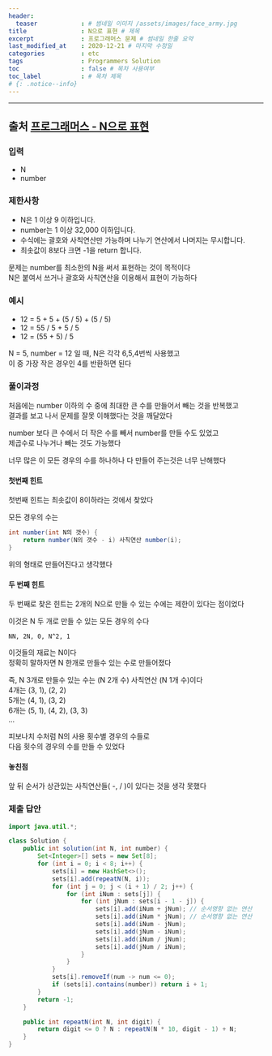 ```yaml
---
header:
  teaser            : # 썸네일 이미지 /assets/images/face_army.jpg
title               : N으로 표현 # 제목
excerpt             : 프로그래머스 문제 # 썸네일 한줄 요약
last_modified_at    : 2020-12-21 # 마지막 수정일
categories          : etc
tags                : Programmers Solution
toc                 : false # 목차 사용여부
toc_label           : # 목차 제목
# {: .notice--info}
---
```


---
## 출처 [프로그래머스 - N으로 표현](https://programmers.co.kr/learn/courses/30/lessons/42895)

### 입력

- N
- number

### 제한사항

- N은 1 이상 9 이하입니다.
- number는 1 이상 32,000 이하입니다.
- 수식에는 괄호와 사칙연산만 가능하며 나누기 연산에서 나머지는 무시합니다.
- 최솟값이 8보다 크면 -1을 return 합니다.

문제는 number를 최소한의 N을 써서 표현하는 것이 목적이다  
N은 붙여서 쓰거나 괄호와 사칙연산을 이용해서 표현이 가능하다  

### 예시 

- 12 = 5 + 5 + (5 / 5) + (5 / 5)
- 12 = 55 / 5 + 5 / 5
- 12 = (55 + 5) / 5

N = 5, number = 12 일 때, N은 각각 6,5,4번씩 사용했고  
이 중 가장 작은 경우인 4를 반환하면 된다  

### 풀이과정

처음에는 number 이하의 수 중에 최대한 큰 수를 만들어서 빼는 것을 반복했고  
결과를 보고 나서 문제를 잘못 이해했다는 것을 깨달았다  

number 보다 큰 수에서 더 작은 수를 빼서 number를 만들 수도 있었고  
제곱수로 나누거나 빼는 것도 가능했다  

너무 많은 이 모든 경우의 수를 하나하나 다 만들어 주는것은 너무 난해했다

#### 첫번째 힌트
첫번째 힌트는 최솟값이 8이하라는 것에서 찾았다  

모든 경우의 수는  
```java
int number(int N의 갯수) {
    return number(N의 갯수 - i) 사칙연산 number(i);
}
```  
위의 형태로 만들어진다고 생각했다

#### 두 번째 힌트
두 번째로 찾은 힌트는 2개의 N으로 만들 수 있는 수에는 제한이 있다는 점이었다  

이것은 N 두 개로 만들 수 있는 모든 경우의 수다  
```
NN, 2N, 0, N^2, 1
```

이것들의 재료는 N이다  
정확히 말하자면 N 한개로 만들수 있는 수로 만들어졌다  

즉, N 3개로 만들수 있는 수는 (N 2개 수) 사칙연산 (N 1개 수)이다  
4개는 (3, 1), (2, 2)  
5개는 (4, 1), (3, 2)  
6개는 (5, 1), (4, 2), (3, 3)  
...  

피보나치 수처럼 N의 사용 횟수별 경우의 수들로  
다음 횟수의 경우의 수를 만들 수 있었다  

#### 놓친점
앞 뒤 순서가 상관있는 사칙연산들( -, / )이 있다는 것을 생각 못했다


### 제출 답안
```java
import java.util.*;

class Solution {
    public int solution(int N, int number) {
        Set<Integer>[] sets = new Set[8];
        for (int i = 0; i < 8; i++) {
            sets[i] = new HashSet<>();
            sets[i].add(repeatN(N, i));
            for (int j = 0; j < (i + 1) / 2; j++) {
                for (int iNum : sets[j]) {
                    for (int jNum : sets[i - 1 - j]) {
                        sets[i].add(iNum + jNum); // 순서영향 없는 연산
                        sets[i].add(iNum * jNum); // 순서영향 없는 연산
                        sets[i].add(iNum - jNum);
                        sets[i].add(jNum - iNum);
                        sets[i].add(iNum / jNum);
                        sets[i].add(jNum / iNum);
                    }
                }
            }
            sets[i].removeIf(num -> num <= 0);
            if (sets[i].contains(number)) return i + 1;
        }
        return -1;
    }

    public int repeatN(int N, int digit) {
        return digit <= 0 ? N : repeatN(N * 10, digit - 1) + N;
    }
}
```